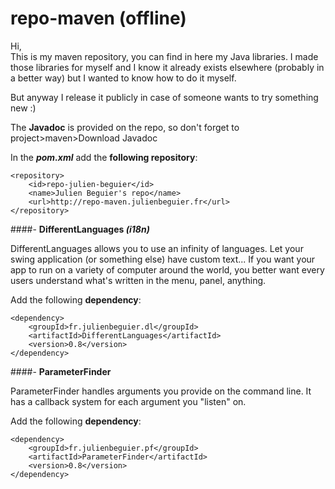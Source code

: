 # repo-maven (offline)

Hi,<br>
This is my maven repository, you can find in here my Java libraries. I made those libraries for myself and I know it already exists elsewhere (probably in a better way) but I wanted to know how to do it myself. 

But anyway I release it publicly in case of someone wants to try something new :)

The **Javadoc** is provided on the repo, so don't forget to project>maven>Download Javadoc

In the _**pom.xml**_ add the **following repository**:

	<repository>
		<id>repo-julien-beguier</id>
		<name>Julien Beguier's repo</name>
		<url>http://repo-maven.julienbeguier.fr</url>
	</repository>

####- **DifferentLanguages _(i18n)_**

DifferentLanguages allows you to use an infinity of languages. Let your swing application (or something else) have custom text... If you want your app to run on a variety of computer around the world, you better want every users understand what's written in the menu, panel, anything.

Add the following **dependency**:

	<dependency>
		<groupId>fr.julienbeguier.dl</groupId>
		<artifactId>DifferentLanguages</artifactId>
		<version>0.8</version>
	</dependency>

####- **ParameterFinder**

ParameterFinder handles arguments you provide on the command line. It has a callback system for each argument you "listen" on.

Add the following **dependency**:

	<dependency>
		<groupId>fr.julienbeguier.pf</groupId>
		<artifactId>ParameterFinder</artifactId>
		<version>0.8</version>
	</dependency>
